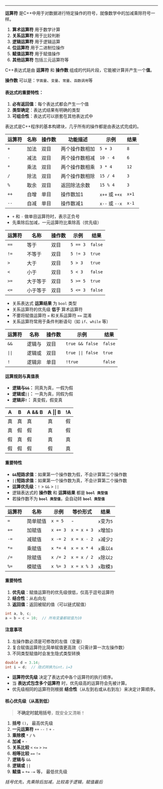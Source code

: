 
---

<CCollapseGroup>

<CCollapse title="什么是运算符？">

**运算符** 是C++中用于对数据进行特定操作的符号，就像数学中的加减乘除符号一样。

</CCollapse>

<CCollapse title="C++有哪些主要类型的运算符？">

1. **算术运算符** 用于数学计算
2. **关系运算符** 用于比较判断
3. **逻辑运算符** 用于逻辑运算
4. **位运算符** 用于二进制位操作
5. **赋值运算符** 用于赋值操作
6. **其他运算符** 包括三元运算符等

</CCollapse>


<CCollapse title="什么是C++表达式？">

C++表达式是由 **运算符** 和 **操作数** 组成的代码片段，它能被计算并产生一个**值**。

**操作数** 可以是：`字面量`、`变量`、`常量`、`函数调用`等

#### 表达式的重要特性：
1. **必有返回值**：每个表达式都会产生一个值
2. **类型确定**：表达式结果有明确的类型
3. **可组合性**：表达式可以嵌套在其他表达式中

表达式是C++程序的基本构建块，几乎所有的操作都是由表达式完成的。

</CCollapse>

<CCollapse title="算术运算符有哪些？">

| 运算符 | 名称 | 操作数 | 功能描述 | 示例 | 结果 |
|--------|------|------|----------|------|------|
| `+` | 加法 | 双目 | 两个操作数相加 | `5 + 3` | `8` |
| `-` | 减法 | 双目 | 两个操作数相减 | `10 - 4` | `6` |
| `*` | 乘法 | 双目 | 两个操作数相乘 | `3 * 4` | `12` |
| `/` | 除法 | 双目 | 两个操作数相除 | `15 / 4` | `3` |
| `%` | 取余 | 双目 | 返回除法余数 | `15 % 4` | `3` |
| `++` | 自增 | 单目 | 操作数加1 | `x++` 或 `++x` | `x+1` |
| `--` | 自减 | 单目 | 操作数减1 | `x--` 或 `--x` | `x-1` |

- `+` 和 `-` 做单目运算符时，表示正负号
- 先乘除后加减，一元运算符比乘除高（优先级）

</CCollapse>

<CCollapse title="关系运算符有哪些？">

| 运算符 | 名称 | 操作数  | 示例 | 结果 |
|--------|------|--------|------|------|
| `==` | 等于 | 双目  | `5 == 3` | `false` |
| `!=` | 不等于 | 双目  | `5 != 3` | `true` |
| `>` | 大于 | 双目  | `5 > 3` | `true` |
| `<` | 小于 | 双目  | `5 < 3` | `false` |
| `>=` | 大于等于 | 双目  | `5 >= 5` | `true` |
| `<=` | 小于等于 | 双目  | `5 <= 3` | `false` |

- 关系表达式 **运算结果** 为 `bool` 类型
- 关系运算符的优先级 **低于** 算术运算符
- 不要将赋值运算符 `=` 和关系运算符 `==` 混淆
- 关系运算符常用于条件判断语句（如 `if`、`while` 等）

</CCollapse>

<CCollapse title="逻辑运算符有哪些？">

| 运算符 | 名称 | 操作数  | 示例 | 结果 |
|--------|------|--------|------|------|
| `&&` | 逻辑与 | 双目  | `true && false` | `false` |
| `\|\|` | 逻辑或 | 双目  | `true \|\| false` | `true` |
| `!` | 逻辑非 | 单目  | `!true` | `false` |

#### 运算规则与真值表

- **逻辑与`&&`：** 同真为真，一假为假
- **逻辑或`||`：** 一真为真，同假为假
- **逻辑非`!`：**  真变假，假变真

| A | B | A && B | A \|\| B | !A |
|---|---|--------|---------|----|
| 真 | 真 |   真   |    真   | 假 |
| 真 | 假 |   假   |    真   | 假 |
| 假 | 真 |   假   |    真   | 真 |
| 假 | 假 |   假   |    假   | 真 |

#### 重要特性

- **`&&`短路求值**：如果第一个操作数为假，不会计算第二个操作数
- **`||`短路求值**：如果第一个操作数为真，不会计算第二个操作数
- **运算优先级**：`!` > `&&` > `||`
- 逻辑表达式的 **操作数** 和 **运算结果** 都是 **`bool 类型值`**
- 若操作数不为 **`bool 类型值`**，会自动转 **`bool 类型值`**


</CCollapse>

<CCollapse title="赋值运算符有哪些？">

| 运算符 | 名称 | 示例 | 等价形式 | 结果 |
|--------|------|------|----------|------|
| `=` | 简单赋值  | `x = 5` | - | `x`变为`5` |
| `+=` | 加赋值  | `x += 3` | `x = x + 3` | `x`增加`3` |
| `-=` | 减赋值  | `x -= 2` | `x = x - 2` | `x`减少`2` |
| `*=` | 乘赋值  | `x *= 4` | `x = x * 4` | `x`乘以`4` |
| `/=` | 除赋值  | `x /= 2` | `x = x / 2` | `x`除以`2` |
| `%=` | 模赋值  | `x %= 3` | `x = x % 3` | `x`取模`3` |

#### 重要特性

1. **优先级**：赋值运算符的优先级很低，仅高于逗号运算符
2. **结合性**：从右向左
3. **返回值**：返回被赋的值（可以链式赋值）

```cpp
int a, b, c;
a = b = c = 10;  // 所有变量都赋值为10
```

#### 注意事项

1. 左操作数必须是可修改的左值（变量）
2. 复合赋值运算符比简单赋值更高效（只需计算一次左操作数）
3. 不同类型赋值时会发生隐式类型转换

```cpp
double d = 3.14;
int i = d;  // 隐式转换为int，i=3
```

</CCollapse>

<CCollapse title="什么是运算符优先级？">

- **运算符优先级** 决定了表达式中各个运算符的执行顺序。
- 当 **表达式包含多个运算符** 时，优先级高的运算符会先被计算。
- 优先级相同的运算符则根据 **结合性**（从左到右或从右到左）来决定计算顺序。

#### 核心优先级（从高到低）
> **不确定时就用括号**，既安全又清晰！

1. **括号** `()`， 最高优先级
2. **一元运算符** `++` `--` `!` `+` `-`
3. **乘除模** `*` `/` `%`
4. **加减** `+` `-`
5. **关系比较** `<` `<=` `>` `>=`
6. **相等比较** `==` `!=`
7. **逻辑与** `&&`
8. **逻辑或** `||`
9. **赋值** `=` `+=` `-=` 等， 最低优先级

*括号优先，先乘除后加减，比较高于逻辑，赋值最后*



</CCollapse>

</CCollapseGroup>